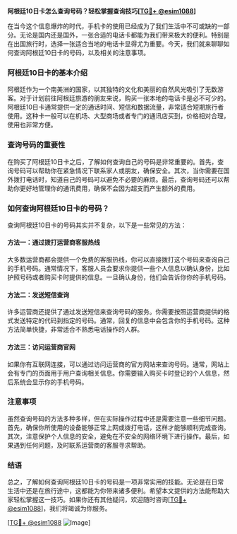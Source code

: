 **阿根廷10日卡怎么查询号码？轻松掌握查询技巧[[TG💪+ @esim1088](https://t.me/s/esim1088)]**

在当今这个信息爆炸的时代，手机卡的使用已经成为了我们生活中不可或缺的一部分。无论是国内还是国外，一张合适的电话卡都能为我们带来极大的便利。特别是在出国旅行时，选择一张适合当地的电话卡显得尤为重要。今天，我们就来聊聊如何查询阿根廷10日卡的号码，以及相关的注意事项。

### 阿根廷10日卡的基本介绍

阿根廷作为一个南美洲的国家，以其独特的文化和美丽的自然风光吸引了无数游客。对于计划前往阿根廷旅游的朋友来说，购买一张本地的电话卡是必不可少的。阿根廷10日卡通常提供一定的通话时间、短信和数据流量，非常适合短期旅行者使用。这种卡一般可以在机场、大型商场或者专门的通讯店买到，价格相对合理，使用也非常方便。

### 查询号码的重要性

在购买了阿根廷10日卡之后，了解如何查询自己的号码是非常重要的。首先，查询号码可以帮助你在紧急情况下联系家人或朋友，确保安全。其次，当你需要在国外拨打电话时，知道自己的号码可以避免不必要的麻烦。最后，查询号码还可以帮助你更好地管理你的通讯费用，确保不会因为超支而产生额外的费用。

### 如何查询阿根廷10日卡的号码？

查询阿根廷10日卡的号码其实并不复杂，以下是一些常见的方法：

#### 方法一：通过拨打运营商客服热线

大多数运营商都会提供一个免费的客服热线，你可以直接拨打这个号码来查询自己的手机号码。通常情况下，客服人员会要求你提供一些个人信息以确认身份，比如护照号码或者购买卡时提供的信息。一旦确认身份，他们会告诉你你的手机号码。

#### 方法二：发送短信查询

许多运营商还提供了通过发送短信来查询号码的服务。你需要按照运营商提供的格式发送特定的代码到指定的号码。通常，回复的信息中会包含你的手机号码。这种方法简单快捷，非常适合不熟悉电话操作的人群。

#### 方法三：访问运营商官网

如果你有互联网连接，可以通过访问运营商的官方网站来查询号码。通常，网站上会有专门的页面用于用户查询相关信息。你需要输入购买卡时登记的个人信息，然后系统会显示你的手机号码。

### 注意事项

虽然查询号码的方法多种多样，但在实际操作过程中还是需要注意一些细节问题。首先，确保你所使用的设备能够正常上网或拨打电话，这样才能够顺利完成查询。其次，注意保护个人信息的安全，避免在不安全的网络环境下进行操作。最后，如果遇到任何问题，及时联系运营商的客服寻求帮助。

### 结语

总之，了解如何查询阿根廷10日卡的号码是一项非常实用的技能。无论是在日常生活中还是在旅行途中，这都能为你带来诸多便利。希望本文提供的方法能帮助大家轻松掌握这一技巧。如果你还有其他疑问，欢迎随时咨询[[TG💪+ @esim1088](https://t.me/s/esim1088)]，我们将竭诚为你服务。

[[TG💪+ @esim1088](https://t.me/s/esim1088) ![Image](https://i.postimg.cc/4NQfJmqS/Snipaste-2025-05-13-00-14-12.png)]